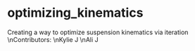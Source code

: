 # optimizing_kinematics
Creating a way to optimize suspension kinematics via iteration
\nContributors: 
    \nKylie J
    \nAli J
